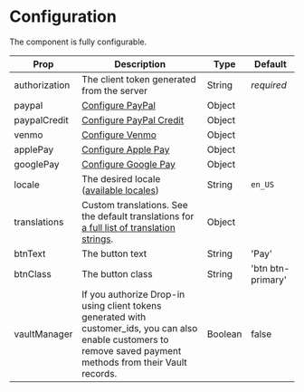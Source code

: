 # Configuration

The component is fully configurable. 

Prop | Description | Type | Default 
--- | --- | --- | --- 
authorization | The client token generated from the server | String | *required* |
paypal | [Configure PayPal](https://developers.braintreepayments.com/guides/drop-in/setup-and-integration/javascript/v3#paypal) | Object | |
paypalCredit | [Configure PayPal Credit](https://developers.braintreepayments.com/guides/drop-in/setup-and-integration/javascript/v3#paypal-credit) | Object | |
venmo | [Configure Venmo](https://developers.braintreepayments.com/guides/drop-in/setup-and-integration/javascript/v3#venmo) | Object | |
applePay | [Configure Apple Pay](https://developers.braintreepayments.com/guides/drop-in/setup-and-integration/javascript/v3#apple-pay) | Object | |
googlePay | [Configure Google Pay](https://developers.braintreepayments.com/guides/drop-in/setup-and-integration/javascript/v3#google-pay) | Object | |
locale | The desired locale (<a href="https://github.com/braintree/braintree-web-drop-in/tree/master/src/translations">available locales</a>) | String | `en_US` |
translations | Custom translations. See the default translations for [a full list of translation strings](https://github.com/braintree/braintree-web-drop-in/blob/master/src/translations/en_US.js). | Object | |
btnText | The button text | String | 'Pay' |
btnClass | The button class | String | 'btn btn-primary' |
vaultManager | If you authorize Drop-in using client tokens generated with customer_ids, you can also enable customers to remove saved payment methods from their Vault records. | Boolean | false
